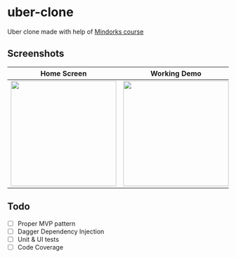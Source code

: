 # uber-clone
Uber clone made with help of [Mindorks course](https://mindorks.com/android-app-development-online-course-for-professionals)

## Screenshots

| Home Screen | Working Demo |
| --- | --- |
|<img src="https://user-images.githubusercontent.com/24780524/82516792-4d448a00-9b39-11ea-83d6-d59972b5a64a.png" width=240>|<img src="https://user-images.githubusercontent.com/24780524/82517277-626de880-9b3a-11ea-9b2d-0f89fffebbe6.gif" width=240>

## Todo

- [ ] Proper MVP pattern
- [ ] Dagger Dependency Injection
- [ ] Unit & UI tests
- [ ] Code Coverage
